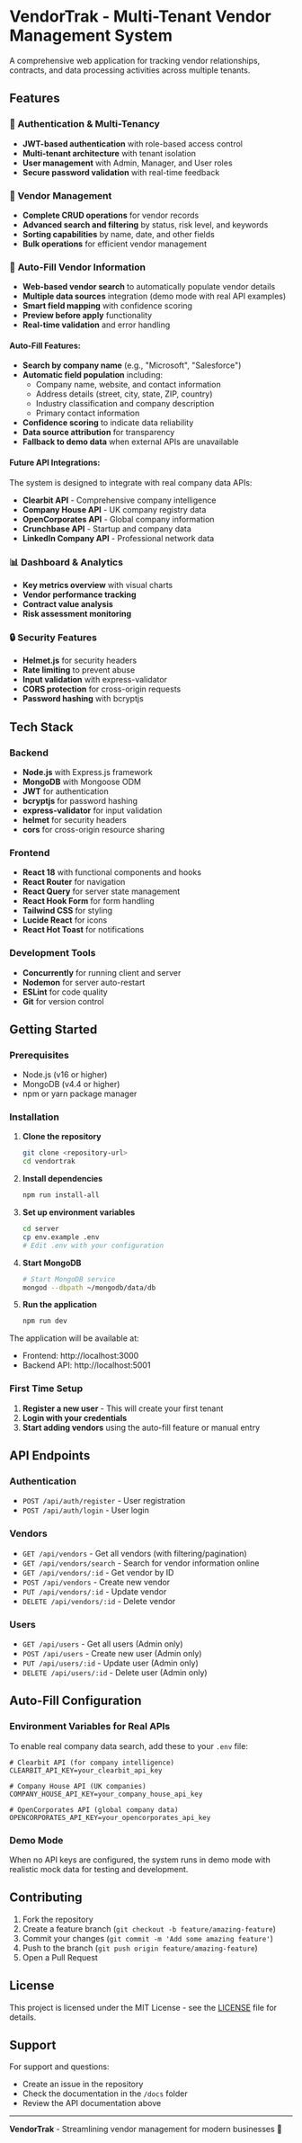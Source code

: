 # VendorTrak - Multi-Tenant Vendor Management System

A comprehensive web application for tracking vendor relationships, contracts, and data processing activities across multiple tenants.

## Features

### 🔐 Authentication & Multi-Tenancy
- **JWT-based authentication** with role-based access control
- **Multi-tenant architecture** with tenant isolation
- **User management** with Admin, Manager, and User roles
- **Secure password validation** with real-time feedback

### 🏢 Vendor Management
- **Complete CRUD operations** for vendor records
- **Advanced search and filtering** by status, risk level, and keywords
- **Sorting capabilities** by name, date, and other fields
- **Bulk operations** for efficient vendor management

### 🤖 **Auto-Fill Vendor Information**
- **Web-based vendor search** to automatically populate vendor details
- **Multiple data sources** integration (demo mode with real API examples)
- **Smart field mapping** with confidence scoring
- **Preview before apply** functionality
- **Real-time validation** and error handling

#### Auto-Fill Features:
- **Search by company name** (e.g., "Microsoft", "Salesforce")
- **Automatic field population** including:
  - Company name, website, and contact information
  - Address details (street, city, state, ZIP, country)
  - Industry classification and company description
  - Primary contact information
- **Confidence scoring** to indicate data reliability
- **Data source attribution** for transparency
- **Fallback to demo data** when external APIs are unavailable

#### Future API Integrations:
The system is designed to integrate with real company data APIs:
- **Clearbit API** - Comprehensive company intelligence
- **Company House API** - UK company registry data
- **OpenCorporates API** - Global company information
- **Crunchbase API** - Startup and company data
- **LinkedIn Company API** - Professional network data

### 📊 Dashboard & Analytics
- **Key metrics overview** with visual charts
- **Vendor performance tracking**
- **Contract value analysis**
- **Risk assessment monitoring**

### 🔒 Security Features
- **Helmet.js** for security headers
- **Rate limiting** to prevent abuse
- **Input validation** with express-validator
- **CORS protection** for cross-origin requests
- **Password hashing** with bcryptjs

## Tech Stack

### Backend
- **Node.js** with Express.js framework
- **MongoDB** with Mongoose ODM
- **JWT** for authentication
- **bcryptjs** for password hashing
- **express-validator** for input validation
- **helmet** for security headers
- **cors** for cross-origin resource sharing

### Frontend
- **React 18** with functional components and hooks
- **React Router** for navigation
- **React Query** for server state management
- **React Hook Form** for form handling
- **Tailwind CSS** for styling
- **Lucide React** for icons
- **React Hot Toast** for notifications

### Development Tools
- **Concurrently** for running client and server
- **Nodemon** for server auto-restart
- **ESLint** for code quality
- **Git** for version control

## Getting Started

### Prerequisites
- Node.js (v16 or higher)
- MongoDB (v4.4 or higher)
- npm or yarn package manager

### Installation

1. **Clone the repository**
   ```bash
   git clone <repository-url>
   cd vendortrak
   ```

2. **Install dependencies**
   ```bash
   npm run install-all
   ```

3. **Set up environment variables**
   ```bash
   cd server
   cp env.example .env
   # Edit .env with your configuration
   ```

4. **Start MongoDB**
   ```bash
   # Start MongoDB service
   mongod --dbpath ~/mongodb/data/db
   ```

5. **Run the application**
   ```bash
   npm run dev
   ```

The application will be available at:
- Frontend: http://localhost:3000
- Backend API: http://localhost:5001

### First Time Setup

1. **Register a new user** - This will create your first tenant
2. **Login with your credentials**
3. **Start adding vendors** using the auto-fill feature or manual entry

## API Endpoints

### Authentication
- `POST /api/auth/register` - User registration
- `POST /api/auth/login` - User login

### Vendors
- `GET /api/vendors` - Get all vendors (with filtering/pagination)
- `GET /api/vendors/search` - Search for vendor information online
- `GET /api/vendors/:id` - Get vendor by ID
- `POST /api/vendors` - Create new vendor
- `PUT /api/vendors/:id` - Update vendor
- `DELETE /api/vendors/:id` - Delete vendor

### Users
- `GET /api/users` - Get all users (Admin only)
- `POST /api/users` - Create new user (Admin only)
- `PUT /api/users/:id` - Update user (Admin only)
- `DELETE /api/users/:id` - Delete user (Admin only)

## Auto-Fill Configuration

### Environment Variables for Real APIs
To enable real company data search, add these to your `.env` file:

```env
# Clearbit API (for company intelligence)
CLEARBIT_API_KEY=your_clearbit_api_key

# Company House API (UK companies)
COMPANY_HOUSE_API_KEY=your_company_house_api_key

# OpenCorporates API (global company data)
OPENCORPORATES_API_KEY=your_opencorporates_api_key
```

### Demo Mode
When no API keys are configured, the system runs in demo mode with realistic mock data for testing and development.

## Contributing

1. Fork the repository
2. Create a feature branch (`git checkout -b feature/amazing-feature`)
3. Commit your changes (`git commit -m 'Add some amazing feature'`)
4. Push to the branch (`git push origin feature/amazing-feature`)
5. Open a Pull Request

## License

This project is licensed under the MIT License - see the [LICENSE](LICENSE) file for details.

## Support

For support and questions:
- Create an issue in the repository
- Check the documentation in the `/docs` folder
- Review the API documentation above

---

**VendorTrak** - Streamlining vendor management for modern businesses 🚀
